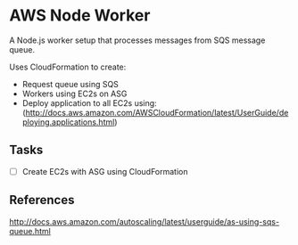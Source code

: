 # AWS Node Worker

A Node.js worker setup that processes messages from SQS message queue.

Uses CloudFormation to create:

- Request queue using SQS
- Workers using EC2s on ASG
- Deploy application to all EC2s using: (http://docs.aws.amazon.com/AWSCloudFormation/latest/UserGuide/deploying.applications.html)

## Tasks

- [ ] Create EC2s with ASG using CloudFormation

## References

http://docs.aws.amazon.com/autoscaling/latest/userguide/as-using-sqs-queue.html
